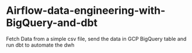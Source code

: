 # Airflow-data-engineering-with-BigQuery-and-dbt
Fetch Data from a simple csv file, send the data in GCP BigQuery table and run dbt to automate the dwh
